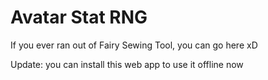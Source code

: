 # Avatar Stat RNG

If you ever ran out of Fairy Sewing Tool, you can go here xD

Update: you can install this web app to use it offline now
